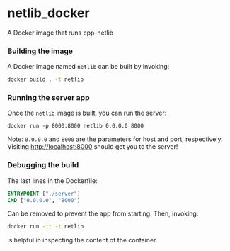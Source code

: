 # netlib_docker
A Docker image that runs cpp-netlib


### Building the image
A Docker image named `netlib` can be built by invoking:
```bash
docker build . -t netlib
```

### Running the server app
Once the `netlib` image is built, you can run the server:
```
docker run -p 8000:8000 netlib 0.0.0.0 8000
```
Note: `0.0.0.0` and `8000` are the parameters for host and port, respectively. Visiting [http://localhost:8000](http://localhost:8000) should get you to the server!


### Debugging the build
The last lines in the Dockerfile:
```Dockerfile
ENTRYPOINT ["./server"]
CMD ["0.0.0.0", "8000"]
```
Can be removed to prevent the app from starting. Then, invoking:
```bash
docker run -it -t netlib
```
is helpful in inspecting the content of the container. 
